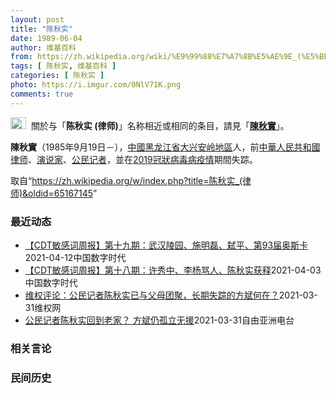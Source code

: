 ```yaml
---
layout: post
title: "陈秋实"
date: 1989-06-04
author: 维基百科
from: https://zh.wikipedia.org/wiki/%E9%99%88%E7%A7%8B%E5%AE%9E_(%E5%BE%8B%E5%B8%88)
tags: [ 陈秋实, 维基百科 ]
categories: [ 陈秋实 ]
photo: https://i.imgur.com/0NlV71K.png
comments: true
---
```

<div class="mw-parser-output"><div role="note" class="hatnote navigation-not-searchable"><a href="/wiki/Wikipedia:%E6%B6%88%E6%AD%A7%E4%B9%89" title="Wikipedia:消歧义"><img alt="Disambig gray.svg" src="//upload.wikimedia.org/wikipedia/commons/thumb/5/5f/Disambig_gray.svg/25px-Disambig_gray.svg.png" decoding="async" width="25" height="19" srcset="//upload.wikimedia.org/wikipedia/commons/thumb/5/5f/Disambig_gray.svg/38px-Disambig_gray.svg.png 1.5x, //upload.wikimedia.org/wikipedia/commons/thumb/5/5f/Disambig_gray.svg/50px-Disambig_gray.svg.png 2x" data-file-width="220" data-file-height="168"></a>&nbsp;&nbsp;關於与「<b>陈秋实 (律师)</b>」名称相近或相同的条目，請見「<b><a href="/wiki/%E9%99%B3%E7%A7%8B%E5%AF%A6" class="mw-disambig" title="陳秋實">陳秋實</a></b>」。</div>



<p><b>陳秋實</b>（1985年9月19日<span class="useeditintro" title="Template:BLP editintro">－</span>），<a href="/wiki/%E4%B8%AD%E5%9C%8B" title="中國">中國</a><a href="/wiki/%E9%BB%91%E9%BE%99%E6%B1%9F%E7%9C%81" title="黑龙江省">黑龙江省</a><a href="/wiki/%E5%A4%A7%E5%85%B4%E5%AE%89%E5%B2%AD%E5%9C%B0%E5%8C%BA" title="大兴安岭地区">大兴安岭地區</a>人，前<a href="/wiki/%E4%B8%AD%E8%8F%AF%E4%BA%BA%E6%B0%91%E5%85%B1%E5%92%8C%E5%9C%8B%E5%BE%8B%E5%B8%88" class="mw-redirect" title="中華人民共和國律师">中華人民共和國律师</a>、<a href="/wiki/%E6%BC%94%E8%AF%B4%E5%AE%B6" title="演说家">演说家</a>、<a href="/wiki/%E5%85%AC%E6%B0%91%E8%A8%98%E8%80%85" class="mw-redirect" title="公民記者">公民记者</a>，並在<a href="/wiki/2019%E5%86%A0%E7%8B%80%E7%97%85%E6%AF%92%E7%97%85%E7%96%AB%E6%83%85" class="mw-redirect" title="2019冠狀病毒病疫情">2019冠狀病毒病疫情</a>期間失踪。
</p>
</div><noscript><img src="//zh.wikipedia.org/wiki/Special:CentralAutoLogin/start?type=1x1" alt="" title="" width="1" height="1" style="border: none; position: absolute;"></noscript>
<div class="printfooter">取自“<a dir="ltr" href="https://zh.wikipedia.org/w/index.php?title=陈秋实_(律师)&amp;oldid=65167145">https://zh.wikipedia.org/w/index.php?title=陈秋实_(律师)&amp;oldid=65167145</a>”</div><div id="recent-news"><h3>最近动态</h3><ul><li><a href="https://nodebe4.github.io/waimei/2021-04-12/CDT%E6%95%8F%E6%84%9F%E8%AF%8D%E5%91%A8%E6%8A%A5-%E7%AC%AC%E5%8D%81%E4%B9%9D%E6%9C%9F-%E6%AD%A6%E6%B1%89%E9%99%B5%E5%9B%AD-%E6%96%BD%E6%98%8E%E7%A3%8A-%E5%BC%91%E5%B9%B3-%E7%AC%AC93%E5%B1%8A%E5%A5%A5%E6%96%AF%E5%8D%A1" title="【CDT敏感词周报】第十九期：武汉陵园、施明磊、弑平、第93届奥斯卡—— 上期内容：【【CDT敏感词周报】第十八期：许秀中、李杨骂人、陈秋实获释 测试时间：2021年4月3日——4月10日 测试...">【CDT敏感词周报】第十九期：武汉陵园、施明磊、弑平、第93届奥斯卡</a><time>2021-04-12</time><a class="tag">中国数字时代</a></li>
<li><a href="https://nodebe4.github.io/waimei/2021-04-03/CDT%E6%95%8F%E6%84%9F%E8%AF%8D%E5%91%A8%E6%8A%A5-%E7%AC%AC%E5%8D%81%E5%85%AB%E6%9C%9F-%E8%AE%B8%E7%A7%80%E4%B8%AD-%E6%9D%8E%E6%9D%A8%E9%AA%82%E4%BA%BA-%E9%99%88%E7%A7%8B%E5%AE%9E%E8%8E%B7%E9%87%8A" title="【CDT敏感词周报】第十八期：许秀中、李杨骂人、陈秋实获释—— 上期内容：【CDT敏感词周报】第十七期：H&amp;amp;M、支持新疆人、YUEJIPENGCI、加速主义 测试时间：2021年...">【CDT敏感词周报】第十八期：许秀中、李杨骂人、陈秋实获释</a><time>2021-04-03</time><a class="tag">中国数字时代</a></li>
<li><a href="https://nodebe4.github.io/waimei/2021-03-31/%E7%BB%B4%E6%9D%83%E8%AF%84%E8%AE%BA-%E5%85%AC%E6%B0%91%E8%AE%B0%E8%80%85%E9%99%88%E7%A7%8B%E5%AE%9E%E5%B7%B2%E4%B8%8E%E7%88%B6%E6%AF%8D%E5%9B%A2%E8%81%9A-%E9%95%BF%E6%9C%9F%E5%A4%B1%E8%B8%AA%E7%9A%84%E6%96%B9%E6%96%8C%E4%BD%95%E5%9C%A8" title="维权评论：公民记者陈秋实已与父母团聚，长期失踪的方斌何在？—— 特约评论员：武月明&nbsp; 近日，公民记者陈秋实的好友、北京格斗教练徐晓东通过YouTube发布视频消息透露，陈秋实已经回到山东青岛父母...">维权评论：公民记者陈秋实已与父母团聚，长期失踪的方斌何在？</a><time>2021-03-31</time><a class="tag">维权网</a></li>
<li><a href="https://nodebe4.github.io/waimei/2021-03-31/%E5%85%AC%E6%B0%91%E8%AE%B0%E8%80%85%E9%99%88%E7%A7%8B%E5%AE%9E%E5%9B%9E%E5%88%B0%E8%80%81%E5%AE%B6-%E6%96%B9%E6%96%8C%E4%BB%8D%E5%AD%A4%E7%AB%8B%E6%97%A0%E6%8F%B4" title="公民记者陈秋实回到老家？ 方斌仍孤立无援—— 美国国务院本周二发布的《2020年度人权报告》中，专门提及去年因为报道武汉新冠疫情真相而被失踪的中国公民记者陈秋实、方斌等人。与此同时，陈秋实的好友...">公民记者陈秋实回到老家？ 方斌仍孤立无援</a><time>2021-03-31</time><a class="tag">自由亚洲电台</a></li>
</ul></div><div id="open-opinion"><h3>相关言论</h3><ul></ul></div><div id="mjls-record"><h3>民间历史</h3><ul></ul></div>